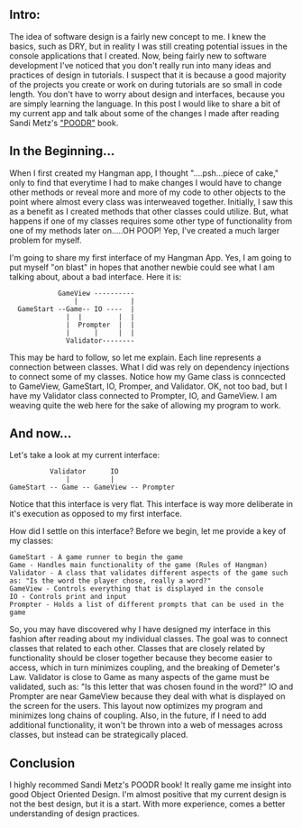 <h2> Intro: </h2>
The idea of software design is a fairly new concept to me. I knew the basics, such as DRY, but in reality I was still creating potential issues in the console applications that I created. Now, being fairly new to software development I've noticed that you don't really run into many ideas and practices of design in tutorials. I suspect that it is because a good majority of the projects you create or work on during tutorials are so small in code length. You don't have to worry about design and interfaces, because you are simply learning the language. In this post I would like to share a bit of my current app and talk about some of the changes I made after reading Sandi Metz's <a href="http://www.poodr.com">"POODR"</a> book. 

<h2> In the Beginning... </h2>
When I first created my Hangman app, I thought "....psh...piece of cake," only to find that everytime I had to make changes I would have to change other methods or reveal more and more of my code to other objects to the point where almost every class was interweaved together. Initially, I saw this as a benefit as I created methods that other classes could utilize. But, what happens if one of my classes requires some other type of functionality from one of my methods later on.....OH POOP! Yep, I've created a much larger problem for myself.

I'm going to share my first interface of my Hangman App. Yes, I am going to put myself "on blast" in hopes that another newbie could see what I am talking about, about a bad interface. Here it is:
                
                GameView ----------
                    |             |
      GameStart --Game-- IO ----  |
                  |  |         |  |
                  |  Prompter  |  |
                  |      |     |  |
                  Validator--------

This may be hard to follow, so let me explain. Each line represents a connection between classes. What I did was rely on dependency injections to connect some of my classes. Notice how my Game class is conncected to GameView, GameStart, IO, Promper, and Validator. OK, not too bad, but I have my Validator class connected to Prompter, IO, and GameView. I am weaving quite the web here for the sake of allowing my program to work. 

<h2> And now... </h2>
Let's take a look at my current interface:

              Validator      IO
                  |          |
    GameStart -- Game -- GameView -- Prompter

Notice that this interface is very flat. This interface is way more deliberate in it's execution as opposed to my first interface.

How did I settle on this interface? Before we begin, let me provide a key of my classes:

    GameStart - A game runner to begin the game
    Game - Handles main functionality of the game (Rules of Hangman)
    Validator - A class that validates different aspects of the game such as: "Is the word the player chose, really a word?"
    GameView - Controls everything that is displayed in the console
    IO - Controls print and input
    Prompter - Holds a list of different prompts that can be used in the game

So, you may have discovered why I have designed my interface in this fashion after reading about my individual classes. The goal was to connect classes that related to each other. Classes that are closely related by functionality should be closer together because they become easier to access, which in turn minimizes coupling, and the breaking of Demeter's Law. Validator is close to Game as many aspects of the game must be validated, such as: "Is this letter that was chosen found in the word?" IO and Prompter are near GameView because they deal with what is displayed on the screen for the users. This layout now optimizes my program and minimizes long chains of coupling. Also, in the future, if I need to add additional functionality, it won't be thrown into a web of messages across classes, but instead can be strategically placed.

<h2> Conclusion </h2>
I highly recommed Sandi Metz's POODR book! It really game me insight into good Object Oriented Design. I'm almost positive that my current design is not the best design, but it is a start. With more experience, comes a better understanding of design practices.

